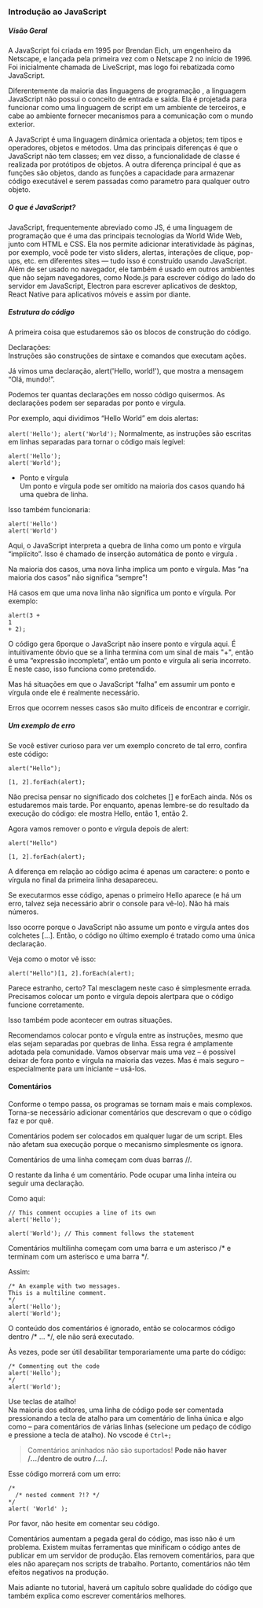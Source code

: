 ### Introdução ao JavaScript

##### Visão Geral

A JavaScript foi criada em 1995 por Brendan Eich, um engenheiro da Netscape, e lançada pela primeira vez com o Netscape 2 no início de 1996. Foi inicialmente chamada de LiveScript, mas logo foi rebatizada como JavaScript.

Diferentemente da maioria das linguagens de programação , a linguagem JavaScript não possui o conceito de entrada e saída. Ela é projetada para funcionar como uma linguagem de script em um ambiente de terceiros, e cabe ao ambiente fornecer mecanismos para a comunicação com o mundo exterior. 

A JavaScript é uma linguagem dinâmica orientada a objetos; tem tipos e operadores, objetos e métodos. Uma das principais diferenças é que o JavaScript não tem classes; em vez disso, a funcionalidade de classe é realizada por protótipos de objetos. A outra diferença principal é que as funções são objetos, dando as funções a capacidade para armazenar código executável e serem passadas como parametro para qualquer outro objeto.

##### O que é JavaScript?
JavaScript, frequentemente abreviado como JS, é uma linguagem de programação que é uma das principais tecnologias da World Wide Web, junto com HTML e CSS. Ela nos permite adicionar interatividade às páginas, por exemplo, você pode ter visto sliders, alertas, interações de clique, pop-ups, etc. em diferentes sites — tudo isso é construído usando JavaScript. Além de ser usado no navegador, ele também é usado em outros ambientes que não sejam navegadores, como Node.js para escrever código do lado do servidor em JavaScript, Electron para escrever aplicativos de desktop, React Native para aplicativos móveis e assim por diante.


##### Estrutura do código
A primeira coisa que estudaremos são os blocos de construção do código.

Declarações: <br>
Instruções são construções de sintaxe e comandos que executam ações.

Já vimos uma declaração, alert('Hello, world!'), que mostra a mensagem “Olá, mundo!”.

Podemos ter quantas declarações em nosso código quisermos. As declarações podem ser separadas por ponto e vírgula.

Por exemplo, aqui dividimos “Hello World” em dois alertas:

```alert('Hello'); alert('World');```
Normalmente, as instruções são escritas em linhas separadas para tornar o código mais legível:

`alert('Hello');` <br>
`alert('World');`
- Ponto e vírgula <br>
Um ponto e vírgula pode ser omitido na maioria dos casos quando há uma quebra de linha.

Isso também funcionaria:

```hash
alert('Hello')
alert('World')
```
Aqui, o JavaScript interpreta a quebra de linha como um ponto e vírgula “implícito”. Isso é chamado de inserção automática de ponto e vírgula .

Na maioria dos casos, uma nova linha implica um ponto e vírgula. Mas “na maioria dos casos” não significa “sempre”!

Há casos em que uma nova linha não significa um ponto e vírgula. Por exemplo:

```hash
alert(3 +
1
+ 2);
```
O código gera 6porque o JavaScript não insere ponto e vírgula aqui. É intuitivamente óbvio que se a linha termina com um sinal de mais "+", então é uma “expressão incompleta”, então um ponto e vírgula ali seria incorreto. E neste caso, isso funciona como pretendido.

Mas há situações em que o JavaScript “falha” em assumir um ponto e vírgula onde ele é realmente necessário.

Erros que ocorrem nesses casos são muito difíceis de encontrar e corrigir.

##### Um exemplo de erro
Se você estiver curioso para ver um exemplo concreto de tal erro, confira este código:

```hash
alert("Hello");

[1, 2].forEach(alert);
```

Não precisa pensar no significado dos colchetes [] e forEach ainda. Nós os estudaremos mais tarde. Por enquanto, apenas lembre-se do resultado da execução do código: ele mostra Hello, então 1, então 2.

Agora vamos remover o ponto e vírgula depois de alert:

```hash
alert("Hello")

[1, 2].forEach(alert);
```
A diferença em relação ao código acima é apenas um caractere: o ponto e vírgula no final da primeira linha desapareceu.

Se executarmos esse código, apenas o primeiro Hello aparece (e há um erro, talvez seja necessário abrir o console para vê-lo). Não há mais números.

Isso ocorre porque o JavaScript não assume um ponto e vírgula antes dos colchetes [...]. Então, o código no último exemplo é tratado como uma única declaração.

Veja como o motor vê isso:

`alert("Hello")[1, 2].forEach(alert);`

Parece estranho, certo? Tal mesclagem neste caso é simplesmente errada. Precisamos colocar um ponto e vírgula depois alertpara que o código funcione corretamente.

Isso também pode acontecer em outras situações.

Recomendamos colocar ponto e vírgula entre as instruções, mesmo que elas sejam separadas por quebras de linha. Essa regra é amplamente adotada pela comunidade. Vamos observar mais uma vez – é possível deixar de fora ponto e vírgula na maioria das vezes. Mas é mais seguro – especialmente para um iniciante – usá-los.

#### Comentários
Conforme o tempo passa, os programas se tornam mais e mais complexos. Torna-se necessário adicionar comentários que descrevam o que o código faz e por quê.

Comentários podem ser colocados em qualquer lugar de um script. Eles não afetam sua execução porque o mecanismo simplesmente os ignora.

Comentários de uma linha começam com duas barras //.

O restante da linha é um comentário. Pode ocupar uma linha inteira ou seguir uma declaração.

Como aqui:

```
// This comment occupies a line of its own
alert('Hello');
```

`alert('World'); // This comment follows the statement`

Comentários multilinha começam com uma barra e um asterisco /* e terminam com um asterisco e uma barra */.

Assim:
```hash
/* An example with two messages.
This is a multiline comment.
*/
alert('Hello');
alert('World');
```
O conteúdo dos comentários é ignorado, então se colocarmos código dentro /* … */, ele não será executado.

Às vezes, pode ser útil desabilitar temporariamente uma parte do código:

```
/* Commenting out the code
alert('Hello');
*/
alert('World');
```
Use teclas de atalho!
<br>Na maioria dos editores, uma linha de código pode ser comentada pressionando a tecla de atalho para um comentário de linha única e algo como – para comentários de várias linhas (selecione um pedaço de código e pressione a tecla de atalho). No vscode é `Ctrl+;` 

> Comentários aninhados não são suportados!
**Pode não haver /*...*/dentro de outro /*...*/.**

Esse código morrerá com um erro:

```hash
/*
  /* nested comment ?!? */
*/
alert( 'World' );
```
Por favor, não hesite em comentar seu código.

Comentários aumentam a pegada geral do código, mas isso não é um problema. Existem muitas ferramentas que minificam o código antes de publicar em um servidor de produção. Elas removem comentários, para que eles não apareçam nos scripts de trabalho. Portanto, comentários não têm efeitos negativos na produção.

Mais adiante no tutorial, haverá um capítulo sobre qualidade do código que também explica como escrever comentários melhores.